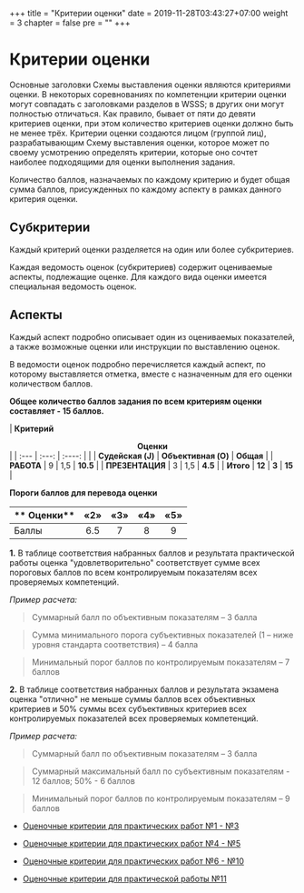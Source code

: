 +++
title = "Критерии оценки"
date = 2019-11-28T03:43:27+07:00
weight = 3
chapter = false
pre = ""
+++

# Критерии оценки

Основные заголовки Схемы выставления оценки являются критериями оценки. В некоторых соревнованиях по компетенции критерии оценки могут совпадать с заголовками разделов в WSSS; в других они могут полностью отличаться. Как правило, бывает от пяти до девяти критериев оценки, при этом количество критериев оценки должно быть не менее трёх. Критерии оценки создаются лицом (группой лиц), разрабатывающим Схему выставления оценки, которое может по своему усмотрению определять критерии, которые оно сочтет наиболее подходящими для оценки выполнения задания.

Количество баллов, назначаемых по каждому критерию и будет общая сумма баллов, присужденных по каждому аспекту в рамках данного критерия оценки.

## Субкритерии

Каждый критерий оценки разделяется на один или более субкритериев.

Каждая ведомость оценок (субкритериев) содержит оцениваемые аспекты, подлежащие оценке. Для каждого вида оценки имеется специальная ведомость оценок.

## Аспекты

Каждый аспект подробно описывает один из оцениваемых показателей, а также возможные оценки или инструкции по выставлению оценок.

В ведомости оценок подробно перечисляется каждый аспект, по которому выставляется отметка, вместе с назначенным для его оценки количеством баллов.

**Общее количество баллов задания по всем критериям оценки составляет - 15 баллов.**

| **Критерий**  <td colspan=3><center><b>Оценки</b></center>  | 
| :--- | :---: | :----: |
|  | **Судейская (J)** | **Объективная (O)** | **Общая** |
| **РАБОТА** | 9 | 1,5 | **10.5** |
| **ПРЕЗЕНТАЦИЯ** | 3 | 1,5 | **4.5** |
| **Итого** | **12** | **3** | **15** |

**Пороги баллов для перевода оценки**

| ** Оценки** |«2»|«3»|«4»|«5»|
|:--|:--:|:--:|:--:|:--:|
|Баллы |6.5|7| 8|9 |

**1.** В таблице соответствия набранных баллов и результата практической работы оценка &quot;удовлетворительно&quot; соответствует сумме всех пороговых баллов по всем контролируемым показателям всех проверяемых компетенций.

*Пример расчета:*

> Суммарный балл по объективным показателям – 3 балла

> Сумма минимального порога субъективных показателей (1 – ниже уровня стандарта соответствия) – 4 балла

> Минимальный порог баллов по контролируемым показателям – 7 баллов

**2.** В таблице соответствия набранных баллов и результата экзамена оценка &quot;отлично&quot; не меньше суммы баллов всех объективных критериев и 50% суммы всех субъективных критериев всех контролируемых показателей всех проверяемых компетенций.

*Пример расчета:*

> Суммарный балл по объективным показателям – 3 балла

> Суммарный максимальный балл по субъективным показателям - 12 баллов; 50% - 6 баллов

> Минимальный порог баллов по контролируемым показателям – 9 баллов


* [Оценочные критерии для практических работ №1 - №3](kr1)

* [Оценочные критерии для практических работ №4 - №5](kr2)

* [Оценочные критерии для практических работ №6 - №10](kr3)

* [Оценочные критерии для практической работы №11](kr4)


